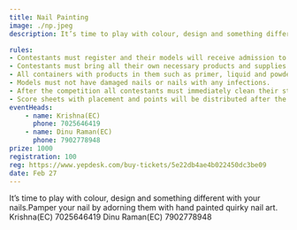 ```yaml
---
title: Nail Painting
image: ./np.jpeg
description: It’s time to play with colour, design and something different with your nails.Pamper your nail by adorning them with hand painted quirky nail art.

rules: 
- Contestants must register and their models will receive admission to the show on the day of the event.
- Contestants must bring all their own necessary products and supplies to work with it. It is mandatory to have certain items present at their stations during their competitions, as they will be judged on this.
- All containers with products in them such as primer, liquid and powders should be in original containers 
- Models must not have damaged nails or nails with any infections.
- After the competition all contestants must immediately clean their station and leave the competition area.
- Score sheets with placement and points will be distributed after the competition; please do not help yourself to any documentation without prior permission, the coordinators will assist you.
eventHeads:
    - name: Krishna(EC)
      phone: 7025646419
    - name: Dinu Raman(EC)
      phone: 7902778948
prize: 1000
registration: 100
reg: https://www.yepdesk.com/buy-tickets/5e22db4ae4b022450dc3be09
date: Feb 27
---
```


It’s time to play with colour, design and something different with your nails.Pamper your nail by adorning them with hand painted quirky nail art.
Krishna(EC)
7025646419
Dinu Raman(EC)
7902778948